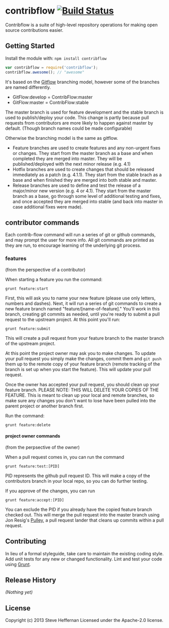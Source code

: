 # contribflow [![Build Status](https://secure.travis-ci.org/zencoder/contribflow.png?branch=master)](http://travis-ci.org/zencoder/contribflow)

Contribflow is a suite of high-level repository operations for making open source contributions easier.

## Getting Started
Install the module with: `npm install contribflow`

```javascript
var contribflow = require('contribflow');
contribflow.awesome(); // "awesome"
```

It's based on the [Gitflow](http://nvie.com/posts/a-successful-git-branching-model/) branching model, however some of the branches are named differently.

- GitFlow:develop = ContribFlow:master
- GitFlow:master = ContribFlow:stable

The master branch is used for feature development and the stable branch is used to publish/deploy your code. This change is partly because pull requests from contributors are more likely to happen against master by default. (Though branch names could be made configurable)

Otherwise the branching model is the same as gitflow.
- Feature branches are used to create features and any non-urgent fixes or changes. They start from the master branch as a base and when completed they are merged into master. They will be published/deployed with the next minor release (e.g. 4.1)
- Hotfix branches are used to create changes that should be released immediately as a patch (e.g. 4.1.1). They start from the stable brach as a base and when finished they are merged into both stable and master.
- Release branches are used to define and test the release of a major/minor new version (e.g. 4 or 4.1). They start from the master branch as a base, go through some level of additional testing and fixes, and once accepted they are merged into stable (and back into master in case additional fixes were made).

## contributor commands

Each contrib-flow command will run a series of git or github commands, and may prompt the user for more info. All git commands are printed as they are run, to encourage learning of the underlying git process.

### features
(from the perspective of a contributor)

When starting a feature you run the command:

    grunt feature:start

First, this will ask you to name your new feature (please use only letters, numbers and dashes). Next, it will run a series of git commands to create a new feature branch named "feature/[name-of-feature]." You'll work in this branch, creating git commits as needed, until you're ready to submit a pull request to the upstream project. At this point you'll run:

    grunt feature:submit

This will create a pull request from your feature branch to the master branch of the upstream project.

At this point the project owner may ask you to make changes. To update your pull request you simply make the changes, commit them and `git push` them up to the remote copy of your feature branch (remote tracking of the branch is set up when you start the feature). This will update your pull request.

Once the owner has accepted your pull request, you should clean up your feature branch.
PLEASE NOTE: THIS WILL DELETE YOUR COPIES OF THE FEATURE. This is meant to clean up your local and remote branches, so make sure any changes you don't want to lose have been pulled into the parent project or another branch first.

Run the command:

    grunt feature:delete

#### project owner commands
(from the perpsective of the owner)

When a pull request comes in, you can run the command

    grunt feature:test:[PID]

PID represents the github pull request ID. This will make a copy of the contributors branch in your local repo, so you can do further testing.

If you approve of the changes, you can run

    grunt feature:accept:[PID]

You can exclude the PID if you already have the copied feature branch checked out. This will merge the pull request into the master branch using Jon Resig's [Pulley](https://github.com/jeresig/pulley), a pull request lander that cleans up commits within a pull request.

## Contributing
In lieu of a formal styleguide, take care to maintain the existing coding style. Add unit tests for any new or changed functionality. Lint and test your code using [Grunt](http://gruntjs.com/).

## Release History
_(Nothing yet)_

## License
Copyright (c) 2013 Steve Heffernan
Licensed under the Apache-2.0 license.
